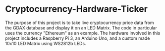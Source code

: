 # Cryptocurrency-Hardware-Ticker

The purpose of this project is to take live cryptocurrency price data from the GDAX database and display it on an LED Matrix. The code in particular uses the currency "Ethereum" as an example. The hardware involved in this project includes a Raspberry Pi 3, an Arduino Uno, and a custom made 10x10 LED Matrix using WS2812b LEDs.
